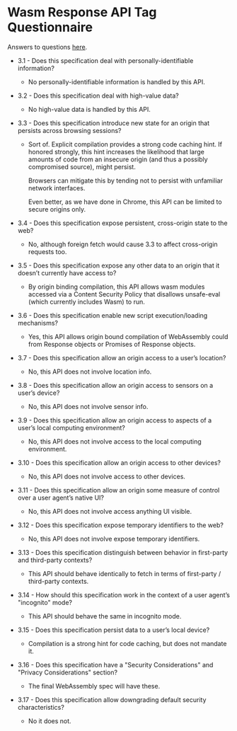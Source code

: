 # Wasm Response API Tag Questionnaire

Answers to questions
[here](https://www.w3.org/TR/security-privacy-questionnaire/).

* 3.1 - Does this specification deal with personally-identifiable information?
  * No personally-identifiable information is handled by this API.

* 3.2 - Does this specification deal with high-value data?
  * No high-value data is handled by this API.

* 3.3 - Does this specification introduce new state for an origin that persists
across browsing sessions?
  * Sort of. Explicit compilation provides a strong code caching hint.
    If honored strongly, this hint increases the likelihood that large amounts
    of code from an insecure origin (and thus a possibly compromised source),
    might persist.

    Browsers can mitigate this by tending not to persist with unfamiliar
    network interfaces.

    Even better, as we have done in Chrome, this API can be limited to secure
    origins only.


* 3.4 - Does this specification expose persistent, cross-origin state to the web?
  * No, although foreign fetch would cause 3.3 to affect cross-origin requests too.

* 3.5 - Does this specification expose any other data to an origin that it
doesn’t currently have access to?
  * By origin binding compilation, this API allows wasm modules accessed via a
    Content Security Policy that disallows unsafe-eval (which currently includes
    Wasm) to run.

* 3.6 - Does this specification enable new script execution/loading mechanisms?
  * Yes, this API allows origin bound compilation of WebAssembly could from
    Response objects or Promises of Response objects.

* 3.7 - Does this specification allow an origin access to a user’s location?
  * No, this API does not involve location info.

* 3.8 - Does this specification allow an origin access to sensors on a user’s
        device?
  * No, this API does not involve sensor info.

* 3.9 - Does this specification allow an origin access to aspects of a user’s
        local computing environment?
  * No, this API does not involve access to the local computing environment.

* 3.10 - Does this specification allow an origin access to other devices?
  * No, this API does not involve access to other devices.

* 3.11 - Does this specification allow an origin some measure of control over a
         user agent’s native UI?
  * No, this API does not involve access anything UI visible.

* 3.12 - Does this specification expose temporary identifiers to the web?
   * No, this API does not involve expose temporary identifiers.

* 3.13 - Does this specification distinguish between behavior in first-party and
         third-party contexts?
  * This API should behave identically to fetch in terms of first-party /
    third-party contexts.

* 3.14 - How should this specification work in the context of a user agent’s
         "incognito" mode?
  * This API should behave the same in incognito mode.

* 3.15 -  Does this specification persist data to a user’s local device?
  * Compilation is a strong hint for code caching, but does not mandate it.

* 3.16 - Does this specification have a "Security Considerations" and "Privacy
         Considerations" section?
  * The final WebAssembly spec will have these.

* 3.17 - Does this specification allow downgrading default security
         characteristics?
  * No it does not.
